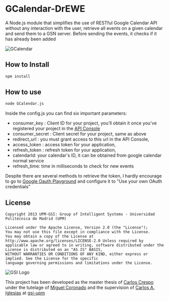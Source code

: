 # GCalendar-DrEWE

A Node.js module that simplifies the use of RESTful Google Calendar API without any interaction with the user, retrieve all events on a given calendar and send them to a GSN server. Before sending the events, it checks if it has already been added

![GCalendar](https://dl.dropboxusercontent.com/u/25002167/EWE%20repo/DrEWE%20full%20-%20GCalendar.png)

## How to Install

```bash
npm install 
```


## How to use

```bash
node GCalendar.js 
```

Inside the config.js you can find six important parameters:

  - consumer_key    : Client ID for your project, you'll obtain it once you've registered your project in the [API Console](https://code.google.com/apis/console/)
  - consumer_secret : Client secret for your project, same as above
  - redirect_url : you must grant access to this url in the API Console,
  - access_token : access token for your application,
  - refresh_token : refresh token for your application,
  - calendarId: your calendar's ID, it can be obtained from google calendar normal service
  - refresh_time: time in milliseconds to check for new events

Despite there are several methods to retrieve the token, I hardly encourage to go to [Google Oauth Playground](https://developers.google.com/oauthplayground/) and configure it to "Use your own OAuth credentials"

## License

```
Copyright 2013 UPM-GSI: Group of Intelligent Systems - Universidad Politécnica de Madrid (UPM)

Licensed under the Apache License, Version 2.0 (the "License"); 
You may not use this file except in compliance with the License. 
You may obtain a copy of the License at http://www.apache.org/licenses/LICENSE-2.0 Unless required by 
applicable law or agreed to in writing, software distributed under the License is distributed on an "AS IS" BASIS,
WITHOUT WARRANTIES OR CONDITIONS OF ANY KIND, either express or implied. See the License for the specific 
language governing permissions and limitations under the License.
```
![GSI Logo](http://gsi.dit.upm.es/templates/jgsi/images/logo.png)

This project has been developed as the master thesis of [Carlos Crespo](https://github.com/carloscrespog) under the tutelage of [Miguel Coronado](https://github.com/miguelcb84) and the supervision of [Carlos A. Iglesias](https://github.com/cif2cif) at [gsi-upm](https://github.com/gsi-upm)